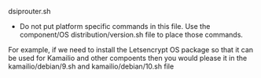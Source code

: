 dsiprouter.sh

- Do not put platform specific commands in this file.  Use the component/OS distribution/version.sh file to place those commands.

For example, if we need to install the Letsencrypt OS package so that it can be used for Kamailio and other compoents then you would
please it in the kamailio/debian/9.sh and kamailio/debian/10.sh file
